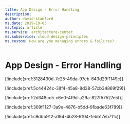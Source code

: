 ```yaml
---
title: App Design - Error Handling
description: 
author: david-stanford
ms.date: 2019-10-03
ms.topic: article
ms.service: architecture-center
ms.subservice: cloud-design-principles
ms.custom: How are you managing errors & failures? 
---
```


# App Design - Error Handling

<!-- Retries for transient errors are impelmented and logged -->
[!include(xref:3128430d-7c25-49da-97eb-643d29f1149c)]

<!-- Request timeouts are configured -->
[!include(xref:5c44424c-38f4-45a8-8d38-57cb34869f29)]

<!-- Implemented the "Circuit Breaker" pattern to prevent cascading failures -->
[!include(xref:2d348cc5-c6e0-4f9d-a29a-827f57527e5f)]

<!-- Application components are split with seperate health probes -->
[!include(xref:309f1127-3a9e-4876-b5dd-91bade63f789)]

<!-- Command and Query Responsibility Segregation (CQRS) is implemented on data stores -->
[!include(xref:c9dbb912-a194-4b28-9f04-1ebb17eb711c)]

